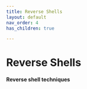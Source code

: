 ```yaml
---
title: Reverse Shells
layout: default
nav_order: 4
has_children: true

---
```


# Reverse Shells
#### Reverse shell techniques

